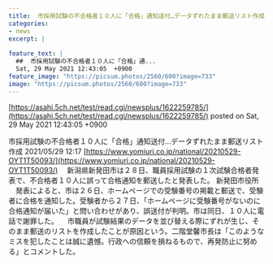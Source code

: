 ```yaml
---
title:  市採用試験の不合格者１０人に「合格」通知送付…データずれたまま郵送リスト作成  
categories:
- news
excerpt: |
  
feature_text: |
  ##  市採用試験の不合格者１０人に「合格」通...
  Sat, 29 May 2021 12:43:05  +0900
feature_image: "https://picsum.photos/2560/600?image=733"
image: "https://picsum.photos/2560/600?image=733"
---
```


[https://asahi.5ch.net/test/read.cgi/newsplus/1622259785/](https://asahi.5ch.net/test/read.cgi/newsplus/1622259785/)
posted on Sat, 29 May 2021 12:43:05  +0900

<!--more-->

市採用試験の不合格者１０人に「合格」通知送付…データずれたまま郵送リスト作成 2021/05/29 12:17 [https://www.yomiuri.co.jp/national/20210529-OYT1T50093/](https://www.yomiuri.co.jp/national/20210529-OYT1T50093/) 　新潟県新発田市は２８日、職員採用試験の１次試験合格者発表で、不合格者１０人に誤って合格通知を郵送したと発表した。 新発田市役所 　発表によると、市は２６日、ホームページでの受験番号の掲載と郵送で、受験者に合格を通知した。受験者から２７日、「ホームページに受験番号がないのに合格通知が届いた」と問い合わせがあり、誤送付が判明。市は同日、１０人に電話で謝罪した。 　市職員が試験結果のデータを並び替える際にずれが生じ、そのまま郵送のリストを作成したことが原因という。二階堂馨市長は「このようなミスを犯したことは誠に遺憾。行政への信頼を損ねるもので、再発防止に努める」とコメントした。

